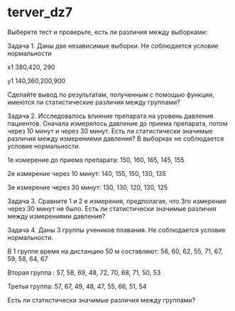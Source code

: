 # terver_dz7
Выберете тест и проверьте, есть ли различия между выборками:

Задача 1. Даны две независимые выборки. Не соблюдается условие нормальности

x1 380,420, 290

y1 140,360,200,900

Сделайте вывод по результатам, полученным с помощью функции, имеются ли статистические различия между группами?

Задача 2. Исследовалось влияние препарата на уровень давления пациентов. 
Сначала измерялось давление до приема препарата, потом через 10 минут и через 30 минут. 
Есть ли статистически значимые различия между измерениями давления? В выборках не соблюдается условие нормальности.

1е измерение до приема препарата: 150, 160, 165, 145, 155

2е измерение через 10 минут: 140, 155, 150, 130, 135

3е измерение через 30 минут: 130, 130, 120, 130, 125

Задача 3. Сравните 1 и 2 е измерения, предполагая, что 3го измерения через 30 минут не было. 
Есть ли статистически значимые различия между измерениями давления?

Задача 4. Даны 3 группы учеников плавания. 
Не соблюдается условие нормальности.

В 1 группе время на дистанцию 50 м составляют: 56, 60, 62, 55, 71, 67, 59, 58, 64, 67

Вторая группа : 57, 58, 69, 48, 72, 70, 68, 71, 50, 53

Третья группа: 57, 67, 49, 48, 47, 55, 66, 51, 54

Есть ли статистически значимые различия между группами?
